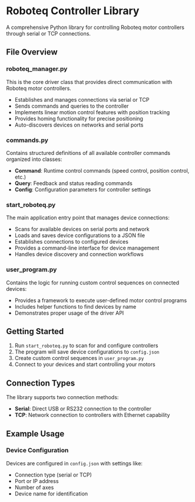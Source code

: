 # Roboteq Controller Library

A comprehensive Python library for controlling Roboteq motor controllers through serial or TCP connections.

## File Overview

### roboteq_manager.py
This is the core driver class that provides direct communication with Roboteq motor controllers.

- Establishes and manages connections via serial or TCP
- Sends commands and queries to the controller
- Implements linear motion control features with position tracking
- Provides homing functionality for precise positioning
- Auto-discovers devices on networks and serial ports

### commands.py
Contains structured definitions of all available controller commands organized into classes:

- **Command**: Runtime control commands (speed control, position control, etc.)
- **Query**: Feedback and status reading commands
- **Config**: Configuration parameters for controller settings

### start_roboteq.py
The main application entry point that manages device connections:

- Scans for available devices on serial ports and network
- Loads and saves device configurations to a JSON file
- Establishes connections to configured devices
- Provides a command-line interface for device management
- Handles device discovery and connection workflows

### user_program.py
Contains the logic for running custom control sequences on connected devices:

- Provides a framework to execute user-defined motor control programs
- Includes helper functions to find devices by name
- Demonstrates proper usage of the driver API

## Getting Started

1. Run `start_roboteq.py` to scan for and configure controllers
2. The program will save device configurations to `config.json`
3. Create custom control sequences in `user_program.py`
4. Connect to your devices and start controlling your motors

## Connection Types

The library supports two connection methods:

- **Serial**: Direct USB or RS232 connection to the controller
- **TCP**: Network connection to controllers with Ethernet capability

## Example Usage

### Device Configuration

Devices are configured in `config.json` with settings like:

- Connection type (serial or TCP)
- Port or IP address
- Number of axes
- Device name for identification